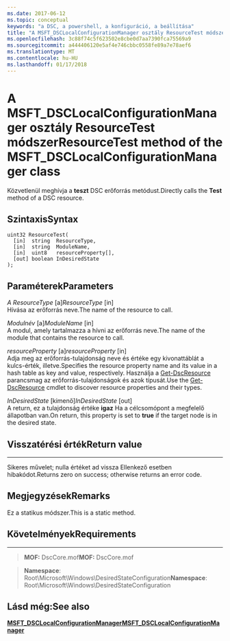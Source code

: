 ```yaml
---
ms.date: 2017-06-12
ms.topic: conceptual
keywords: "a DSC, a powershell, a konfiguráció, a beállítása"
title: "A MSFT_DSCLocalConfigurationManager osztály ResourceTest módszer"
ms.openlocfilehash: 3c88f74c5f623502e8cbe0d7aa7390fca75569a9
ms.sourcegitcommit: a444406120e5af4e746cbbc0558fe89a7e78aef6
ms.translationtype: MT
ms.contentlocale: hu-HU
ms.lasthandoff: 01/17/2018
---
```

# <a name="resourcetest-method-of-the-msftdsclocalconfigurationmanager-class"></a><span data-ttu-id="a1986-103">A MSFT_DSCLocalConfigurationManager osztály ResourceTest módszer</span><span class="sxs-lookup"><span data-stu-id="a1986-103">ResourceTest method of the MSFT_DSCLocalConfigurationManager class</span></span>

<span data-ttu-id="a1986-104">Közvetlenül meghívja a **teszt** DSC erőforrás metódust.</span><span class="sxs-lookup"><span data-stu-id="a1986-104">Directly calls the **Test** method of a DSC resource.</span></span>

<a name="syntax"></a><span data-ttu-id="a1986-105">Szintaxis</span><span class="sxs-lookup"><span data-stu-id="a1986-105">Syntax</span></span>
------

```mof
uint32 ResourceTest(
  [in]  string  ResourceType,
  [in]  string  ModuleName,
  [in]  uint8   resourceProperty[],
  [out] boolean InDesiredState
);
```

<a name="parameters"></a><span data-ttu-id="a1986-106">Paraméterek</span><span class="sxs-lookup"><span data-stu-id="a1986-106">Parameters</span></span>
----------

<span data-ttu-id="a1986-107">*A ResourceType* \[a\]</span><span class="sxs-lookup"><span data-stu-id="a1986-107">*ResourceType* \[in\]</span></span>  
<span data-ttu-id="a1986-108">Hívása az erőforrás neve.</span><span class="sxs-lookup"><span data-stu-id="a1986-108">The name of the resource to call.</span></span>

<span data-ttu-id="a1986-109">*Modulnév* \[a\]</span><span class="sxs-lookup"><span data-stu-id="a1986-109">*ModuleName* \[in\]</span></span>  
<span data-ttu-id="a1986-110">A modul, amely tartalmazza a hívni az erőforrás neve.</span><span class="sxs-lookup"><span data-stu-id="a1986-110">The name of the module that contains the resource to call.</span></span>

<span data-ttu-id="a1986-111">*resourceProperty* \[a\]</span><span class="sxs-lookup"><span data-stu-id="a1986-111">*resourceProperty* \[in\]</span></span>  
<span data-ttu-id="a1986-112">Adja meg az erőforrás-tulajdonság neve és értéke egy kivonattáblát a kulcs-érték, illetve.</span><span class="sxs-lookup"><span data-stu-id="a1986-112">Specifies the resource property name and its value in a hash table as key and value, respectively.</span></span> <span data-ttu-id="a1986-113">Használja a [Get-DscResource](https://technet.microsoft.com/en-us/library/dn521625.aspx) parancsmag az erőforrás-tulajdonságok és azok típusát.</span><span class="sxs-lookup"><span data-stu-id="a1986-113">Use the [Get-DscResource](https://technet.microsoft.com/en-us/library/dn521625.aspx) cmdlet to discover resource properties and their types.</span></span>

<span data-ttu-id="a1986-114">*InDesiredState* \[kimenő\]</span><span class="sxs-lookup"><span data-stu-id="a1986-114">*InDesiredState* \[out\]</span></span>  
<span data-ttu-id="a1986-115">A return, ez a tulajdonság értéke **igaz** Ha a célcsomópont a megfelelő állapotban van.</span><span class="sxs-lookup"><span data-stu-id="a1986-115">On return, this property is set to **true** if the target node is in the desired state.</span></span>

## <a name="return-value"></a><span data-ttu-id="a1986-116">Visszatérési érték</span><span class="sxs-lookup"><span data-stu-id="a1986-116">Return value</span></span>
------------

<span data-ttu-id="a1986-117">Sikeres művelet; nulla értéket ad vissza Ellenkező esetben hibakódot.</span><span class="sxs-lookup"><span data-stu-id="a1986-117">Returns zero on success; otherwise returns an error code.</span></span>

## <a name="remarks"></a><span data-ttu-id="a1986-118">Megjegyzések</span><span class="sxs-lookup"><span data-stu-id="a1986-118">Remarks</span></span>

<span data-ttu-id="a1986-119">Ez a statikus módszer.</span><span class="sxs-lookup"><span data-stu-id="a1986-119">This is a static method.</span></span>

## <a name="requirements"></a><span data-ttu-id="a1986-120">Követelmények</span><span class="sxs-lookup"><span data-stu-id="a1986-120">Requirements</span></span>
------------
><span data-ttu-id="a1986-121">**MOF:** DscCore.mof</span><span class="sxs-lookup"><span data-stu-id="a1986-121">**MOF:** DscCore.mof</span></span>

><span data-ttu-id="a1986-122">**Namespace**: Root\Microsoft\Windows\DesiredStateConfiguration</span><span class="sxs-lookup"><span data-stu-id="a1986-122">**Namespace**: Root\Microsoft\Windows\DesiredStateConfiguration</span></span>


## <a name="see-also"></a><span data-ttu-id="a1986-123">Lásd még:</span><span class="sxs-lookup"><span data-stu-id="a1986-123">See also</span></span>


[<span data-ttu-id="a1986-124">**MSFT_DSCLocalConfigurationManager**</span><span class="sxs-lookup"><span data-stu-id="a1986-124">**MSFT_DSCLocalConfigurationManager**</span></span>](msft-dsclocalconfigurationmanager.md)


 

 



